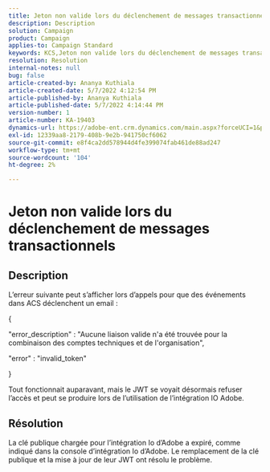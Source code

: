 ```yaml
---
title: Jeton non valide lors du déclenchement de messages transactionnels
description: Description
solution: Campaign
product: Campaign
applies-to: Campaign Standard
keywords: KCS,Jeton non valide lors du déclenchement de messages transactionnels
resolution: Resolution
internal-notes: null
bug: false
article-created-by: Ananya Kuthiala
article-created-date: 5/7/2022 4:12:54 PM
article-published-by: Ananya Kuthiala
article-published-date: 5/7/2022 4:14:44 PM
version-number: 1
article-number: KA-19403
dynamics-url: https://adobe-ent.crm.dynamics.com/main.aspx?forceUCI=1&pagetype=entityrecord&etn=knowledgearticle&id=c8669289-20ce-ec11-a7b5-0022480a8e40
exl-id: 12339aa8-2179-408b-9e2b-941750cf6062
source-git-commit: e8f4ca2dd578944d4fe399074fab461de88ad247
workflow-type: tm+mt
source-wordcount: '104'
ht-degree: 2%

---
```


# Jeton non valide lors du déclenchement de messages transactionnels

## Description


L’erreur suivante peut s’afficher lors d’appels pour que des événements dans ACS déclenchent un email :

{

&quot;error_description&quot; : &quot;Aucune liaison valide n&#39;a été trouvée pour la combinaison des comptes techniques et de l&#39;organisation&quot;,

&quot;error&quot; : &quot;invalid_token&quot;

}

Tout fonctionnait auparavant, mais le JWT se voyait désormais refuser l’accès et peut se produire lors de l’utilisation de l’intégration IO Adobe.


## Résolution


La clé publique chargée pour l’intégration Io d’Adobe a expiré, comme indiqué dans la console d’intégration Io d’Adobe. Le remplacement de la clé publique et la mise à jour de leur JWT ont résolu le problème.
